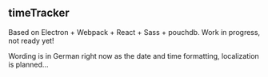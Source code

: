 timeTracker
-----------------------

Based on Electron + Webpack + React + Sass + pouchdb.
Work in progress, not ready yet!

Wording is in German right now as the date and time formatting, localization is planned...
